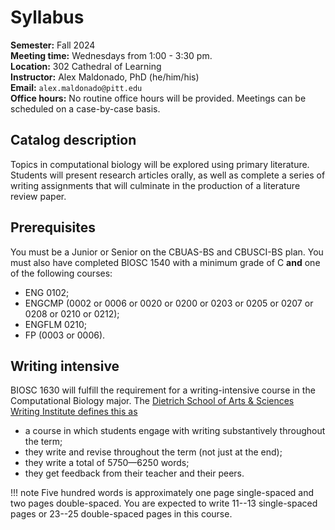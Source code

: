 # Syllabus

**Semester:** Fall 2024
<br>
**Meeting time:** Wednesdays from 1:00 - 3:30 pm.
<br>
**Location:** 302 Cathedral of Learning
<br>
**Instructor:** Alex Maldonado, PhD (he/him/his)
<br>
**Email:** `alex.maldonado@pitt.edu`
<br>
**Office hours:** No routine office hours will be provided.
Meetings can be scheduled on a case-by-case basis.

## Catalog description

Topics in computational biology will be explored using primary literature.
Students will present research articles orally, as well as complete a series of writing assignments that will culminate in the production of a literature review paper.

## Prerequisites

You must be a Junior or Senior on the CBUAS-BS and CBUSCI-BS plan.
You must also have completed BIOSC 1540 with a minimum grade of C **and** one of the following courses:

-   ENG 0102;
-   ENGCMP (0002 or 0006 or 0020 or 0200 or 0203 or 0205 or 0207 or 0208 or 0210 or 0212);
-   ENGFLM 0210;
-   FP (0003 or 0006).

## Writing intensive

BIOSC 1630 will fulfill the requirement for a writing-intensive course in the Computational Biology major.
The [Dietrich School of Arts & Sciences Writing Institute defines this as](https://www.writinginstitute.pitt.edu/w-courses/proposing-new-writing-intensive-courses)

-   a course in which students engage with writing substantively throughout the term;
-   they write and revise throughout the term (not just at the end);
-   they write a total of 5750&mdash;6250 words;
-   they get feedback from their teacher and their peers.

!!! note
    Five hundred words is approximately one page single-spaced and two pages double-spaced.
    You are expected to write 11--13 single-spaced pages or 23--25 double-spaced pages in this course.
